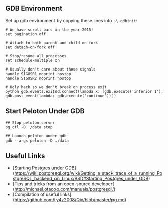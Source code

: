 ## GDB Environment
   
Set up gdb environment by copying these lines into `~\.gdbinit`:

	# We have scroll bars in the year 2015!  
	set pagination off

	# Attach to both parent and child on fork  
	set detach-on-fork off

	# Stop/resume all processes  
	set schedule-multiple on
 
	# Usually don't care about these signals  
	handle SIGUSR1 noprint nostop
	handle SIGUSR2 noprint nostop

	# Ugly hack so we don't break on process exit  
	python gdb.events.exited.connect(lambda x: [gdb.execute('inferior 1'), gdb.post_event(lambda: gdb.execute('continue'))])

## Start Peloton Under GDB

	## Stop peloton server  
	pg_ctl -D ./data stop

	## Launch peloton under gdb  
	gdb --args peloton -D ./data 

## Useful Links

* [Starting Postgres under GDB] (https://wiki.postgresql.org/wiki/Getting_a_stack_trace_of_a_running_PostgreSQL_backend_on_Linux/BSD#Starting_Postgres_under_GDB)
* [Tips and tricks from an open-source developer] (http://michael.otacoo.com/manuals/postgresql/)
* [Compilation of useful links] (https://github.com/ty4z2008/Qix/blob/master/pg.md)
